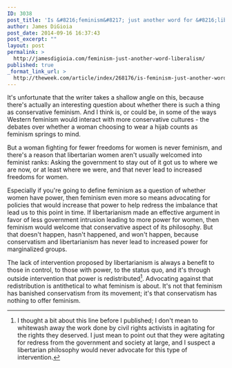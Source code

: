```yaml
---
ID: 3038
post_title: 'Is &#8216;feminism&#8217; just another word for &#8216;liberalism&#8217;?'
author: James DiGioia
post_date: 2014-09-16 16:37:43
post_excerpt: ""
layout: post
permalink: >
  http://jamesdigioia.com/feminism-just-another-word-liberalism/
published: true
_format_link_url: >
  http://theweek.com/article/index/268176/is-feminism-just-another-word-for-liberalis
---
```

It's unfortunate that the writer takes a shallow angle on this, because there's actually an interesting question about whether there is such a thing as conservative feminism. And I think is, or could be, in some of the ways Western feminism would interact with more conservative cultures - the debates over whether a woman choosing to wear a hijab counts as feminism springs to mind.

But a woman fighting for fewer freedoms for women is never feminism, and there's a reason that libertarian women aren't usually welcomed into feminist ranks: Asking the government to stay out of it got us to where we are now, or at least where we were, and that never lead to increased freedoms for women.

Especially if you're going to define feminism as a question of whether women have power, then feminism even more so means advocating for policies that would increase that power to help redress the imbalance that lead us to this point in time. If libertarianism made an effective argument in favor of less government intrusion leading to more power for women, then feminism would welcome that conservative aspect of its philosophy. But that doesn't happen, hasn't happened, and won't happen, because conservatism and libertarianism has never lead to increased power for marginalized groups.

The lack of intervention proposed by libertarianism is always a benefit to those in control, to those with power, to the status quo, and it's through outside intervention that power is redistributed[^1]. Advocating against that redistribution is antithetical to what feminism is about. It's not that feminism has banished conservatism from its movement; it's that conservatism has nothing to offer feminism.

[^1]:    
    I thought a bit about this line before I published; I don't mean to whitewash away the work done by civil rights activists in agitating for the rights they deserved. I just mean to point out that they were agitating for redress from the government and society at large, and I suspect a libertarian philosophy would never advocate for this type of intervention.